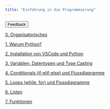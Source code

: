 ```yaml
---
title: "Einführung in die Programmierung"
---
```


<button onclick="location.href='https://forms.gle/RZ2ezS52p6GpAj6g7'" type="button">
    Feedback <i class="far fa-star"></i>
</button>

[0. Organisatorisches](0-organisatorisches/)

[1. Warum Python?](1-warum-python/)

[2. Installation von VSCode und Python](2-installation/)

[3. Variablen, Datentypen und Type Casting](3-variablen/)

[4. Conditionals (if-elif-else) und Flussdiagramme](4-conditionals/)

[5. Loops (while, for) und Flussdiagramme](5-loops/)

[6. Listen](6-listen/)

[7. Funktionen](7-funktionen/)
